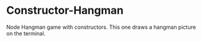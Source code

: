 # Constructor-Hangman
Node Hangman game with constructors.
This one draws a hangman picture on the terminal.
